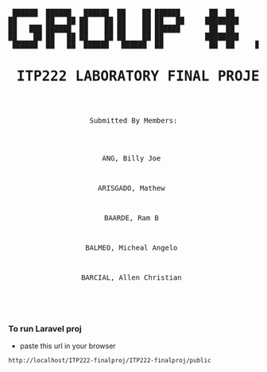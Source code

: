 
<pre align="center">
                                    
 ██████  ██████   ██████  ██    ██ ██████       ██  ██       ██ 
██       ██   ██ ██    ██ ██    ██ ██   ██     ████████     ███ 
██   ███ ██████  ██    ██ ██    ██ ██████       ██  ██       ██ 
██    ██ ██   ██ ██    ██ ██    ██ ██          ████████      ██ 
 ██████  ██   ██  ██████   ██████  ██           ██  ██     ██████ 
<h1> ITP222 LABORATORY FINAL PROJECT </h1>
                                                                                                       
<p> Submitted By Members: </p> 

<p>ANG, Billy Joe </p>
<p>ARISGADO, Mathew </p>
<p>BAARDE, Ram B </p>
<p>BALMEO, Micheal Angelo </p>
<p>BARCIAL, Allen Christian </p>


</pre>

### To run Laravel proj 
- paste this url in your browser

```bash
http://localhost/ITP222-finalproj/ITP222-finalproj/public
```